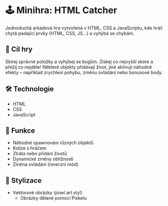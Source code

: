 # 🕹️ Minihra: HTML Catcher

Jednoduchá arkádová hra vytvořená v HTML, CSS a JavaScriptu, kde hráč chytá padající prvky (HTML, CSS, JS...) a vyhýbá se chybám.

## 🎯 Cíl hry

Sbírej správné položky a vyhýbej se bugům. Získej co nejvyšší skóre a přežij co nejdéle! Některé objekty přidávají život, jiné aktivují náhodné efekty – například zrychlení pohybu, změnu ovládání nebo bonusové body.

## 🛠️ Technologie

- HTML
- CSS
- JavaScript

## 🧪 Funkce

- Náhodné spawnování různých objektů
- Kolize s hráčem
- Ztráta nebo přidání životů
- Dynamické změny obtížnosti
- Změna ovládání (reverzní mód)

## 🎨 Stylizace

- Vektorové obrázky (pixel art styl)
    - Obrázky dělané pomocí Piskelu